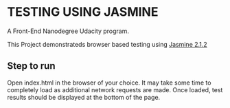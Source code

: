 # TESTING USING JASMINE

A Front-End Nanodegree Udacity program.

This Project demonstrateds browser based testing using [Jasmine 2.1.2](https://jasmine.github.io/2.1/introduction) 

## Step to run

Open index.html in the browser of your choice. It may take some time to completely load as additional network requests are made. Once loaded, test results should be displayed at the bottom of the page.
